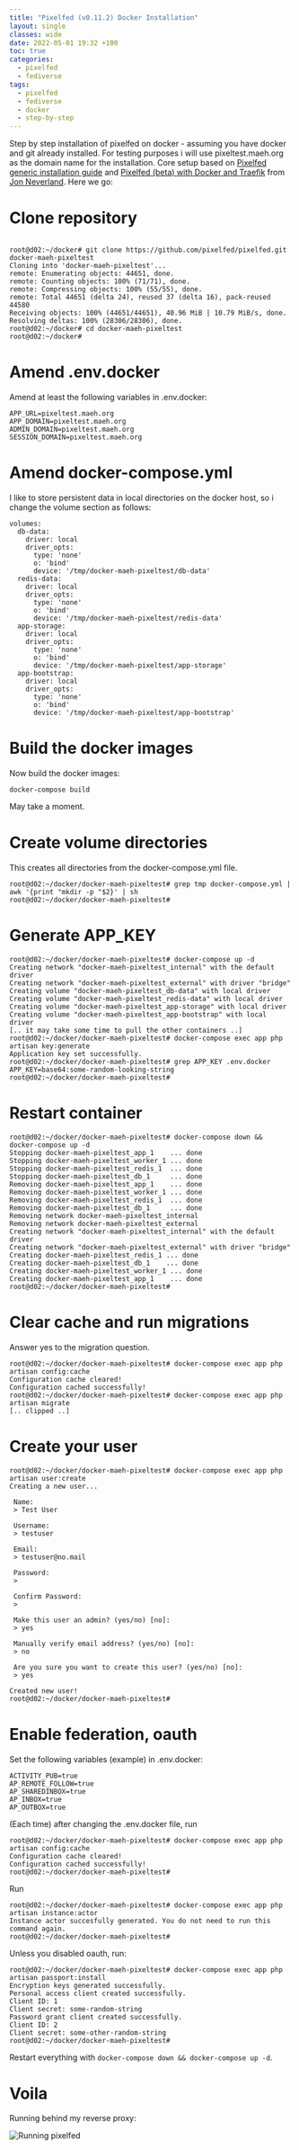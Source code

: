 ```yaml
---
title: "Pixelfed (v0.11.2) Docker Installation"
layout: single
classes: wide
date: 2022-05-01 19:32 +100
toc: true
categories:
  - pixelfed
  - fediverse
tags:
  - pixelfed
  - fediverse
  - docker
  - step-by-step
---
```

Step by step installation of pixelfed on docker - assuming you have docker
and git already installed. For testing purposes i will use pixeltest.maeh.org
as the domain name for the installation. Core setup based on [Pixelfed generic installation guide](https://docs.pixelfed.org/running-pixelfed/installation.html) and
[Pixelfed (beta) with Docker and Traefik](https://jonnev.se/pixelfed-beta-with-docker-and-traefik/)
from [Jon Neverland](https://jonnev.se/about/). Here we go:

# Clone repository #

```terminal

root@d02:~/docker# git clone https://github.com/pixelfed/pixelfed.git docker-maeh-pixeltest
Cloning into 'docker-maeh-pixeltest'...
remote: Enumerating objects: 44651, done.
remote: Counting objects: 100% (71/71), done.
remote: Compressing objects: 100% (55/55), done.
remote: Total 44651 (delta 24), reused 37 (delta 16), pack-reused 44580
Receiving objects: 100% (44651/44651), 40.96 MiB | 10.79 MiB/s, done.
Resolving deltas: 100% (28306/28306), done.
root@d02:~/docker# cd docker-maeh-pixeltest
root@d02:~/docker# 

```

# Amend .env.docker #

Amend at least the following variables in .env.docker:

```terminal
APP_URL=pixeltest.maeh.org
APP_DOMAIN=pixeltest.maeh.org
ADMIN_DOMAIN=pixeltest.maeh.org
SESSION_DOMAIN=pixeltest.maeh.org
```

# Amend docker-compose.yml #

I like to store persistent data in local directories on the docker host, so
i change the volume section as follows:

```terminal
volumes:
  db-data:
    driver: local
    driver_opts:
      type: 'none'
      o: 'bind'
      device: '/tmp/docker-maeh-pixeltest/db-data'
  redis-data:
    driver: local
    driver_opts:
      type: 'none'
      o: 'bind'
      device: '/tmp/docker-maeh-pixeltest/redis-data'
  app-storage:
    driver: local
    driver_opts:
      type: 'none'
      o: 'bind'
      device: '/tmp/docker-maeh-pixeltest/app-storage'
  app-bootstrap:
    driver: local
    driver_opts:
      type: 'none'
      o: 'bind'
      device: '/tmp/docker-maeh-pixeltest/app-bootstrap'
```
# Build the docker images #

Now build the docker images:

```terminal
docker-compose build
```

May take a moment.

# Create volume directories #

This creates all directories from the docker-compose.yml file.

```terminal
root@d02:~/docker/docker-maeh-pixeltest# grep tmp docker-compose.yml | awk '{print "mkdir -p "$2}' | sh
root@d02:~/docker/docker-maeh-pixeltest#
```

# Generate APP_KEY #

```terminal
root@d02:~/docker/docker-maeh-pixeltest# docker-compose up -d
Creating network "docker-maeh-pixeltest_internal" with the default driver
Creating network "docker-maeh-pixeltest_external" with driver "bridge"
Creating volume "docker-maeh-pixeltest_db-data" with local driver
Creating volume "docker-maeh-pixeltest_redis-data" with local driver
Creating volume "docker-maeh-pixeltest_app-storage" with local driver
Creating volume "docker-maeh-pixeltest_app-bootstrap" with local driver
[.. it may take some time to pull the other containers ..]
root@d02:~/docker/docker-maeh-pixeltest# docker-compose exec app php artisan key:generate
Application key set successfully.
root@d02:~/docker/docker-maeh-pixeltest# grep APP_KEY .env.docker
APP_KEY=base64:some-random-looking-string
root@d02:~/docker/docker-maeh-pixeltest#
```

# Restart container #

```terminal
root@d02:~/docker/docker-maeh-pixeltest# docker-compose down && docker-compose up -d
Stopping docker-maeh-pixeltest_app_1    ... done
Stopping docker-maeh-pixeltest_worker_1 ... done
Stopping docker-maeh-pixeltest_redis_1  ... done
Stopping docker-maeh-pixeltest_db_1     ... done
Removing docker-maeh-pixeltest_app_1    ... done
Removing docker-maeh-pixeltest_worker_1 ... done
Removing docker-maeh-pixeltest_redis_1  ... done
Removing docker-maeh-pixeltest_db_1     ... done
Removing network docker-maeh-pixeltest_internal
Removing network docker-maeh-pixeltest_external
Creating network "docker-maeh-pixeltest_internal" with the default driver
Creating network "docker-maeh-pixeltest_external" with driver "bridge"
Creating docker-maeh-pixeltest_redis_1 ... done
Creating docker-maeh-pixeltest_db_1    ... done
Creating docker-maeh-pixeltest_worker_1 ... done
Creating docker-maeh-pixeltest_app_1    ... done
root@d02:~/docker/docker-maeh-pixeltest#
```

# Clear cache and run migrations #

Answer yes to the migration question.

```terminal
root@d02:~/docker/docker-maeh-pixeltest# docker-compose exec app php artisan config:cache
Configuration cache cleared!
Configuration cached successfully!
root@d02:~/docker/docker-maeh-pixeltest# docker-compose exec app php artisan migrate
[.. clipped ..]
```

# Create your user #

```terminal
root@d02:~/docker/docker-maeh-pixeltest# docker-compose exec app php artisan user:create
Creating a new user...

 Name:
 > Test User

 Username:
 > testuser

 Email:
 > testuser@no.mail

 Password:
 >

 Confirm Password:
 >

 Make this user an admin? (yes/no) [no]:
 > yes

 Manually verify email address? (yes/no) [no]:
 > no

 Are you sure you want to create this user? (yes/no) [no]:
 > yes

Created new user!
root@d02:~/docker/docker-maeh-pixeltest# 
```

# Enable federation, oauth #

Set the following variables (example) in .env.docker:

```terminal
ACTIVITY_PUB=true
AP_REMOTE_FOLLOW=true
AP_SHAREDINBOX=true
AP_INBOX=true
AP_OUTBOX=true
```

(Each time) after changing the .env.docker file, run

```terminal
root@d02:~/docker/docker-maeh-pixeltest# docker-compose exec app php artisan config:cache
Configuration cache cleared!
Configuration cached successfully!
root@d02:~/docker/docker-maeh-pixeltest#
```

Run

```terminal
root@d02:~/docker/docker-maeh-pixeltest# docker-compose exec app php artisan instance:actor
Instance actor succesfully generated. You do not need to run this command again.
root@d02:~/docker/docker-maeh-pixeltest# 
```

Unless you disabled oauth, run:

```terminal
root@d02:~/docker/docker-maeh-pixeltest# docker-compose exec app php artisan passport:install
Encryption keys generated successfully.
Personal access client created successfully.
Client ID: 1
Client secret: some-random-string
Password grant client created successfully.
Client ID: 2
Client secret: some-other-random-string
root@d02:~/docker/docker-maeh-pixeltest#
```

Restart everything with ```docker-compose down && docker-compose up -d```.

# Voila #

Running behind my reverse proxy:

![Running pixelfed](/assets/images/2022-05-01-pixelfed-screenshot.png)

